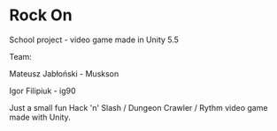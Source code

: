 # Rock On
School project - video game made in Unity 5.5

Team:

Mateusz Jabłoński - Muskson

Igor Filipiuk - ig90

Just a small fun Hack 'n' Slash / Dungeon Crawler / Rythm video game made with Unity.
